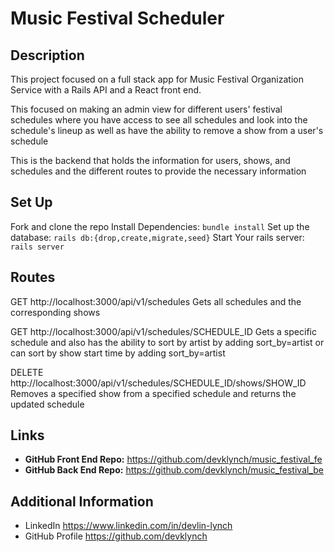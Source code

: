 # Music Festival Scheduler

## Description

This project focused on a full stack app for Music Festival Organization Service with a Rails API and a React front end.

This focused on making an admin view for different users' festival schedules where you have access to see all schedules and look into the schedule's lineup as well as have the ability to remove a show from a user's schedule

This is the backend that holds the information for users, shows, and schedules and the different routes to provide the necessary information

## Set Up

Fork and clone the repo
Install Dependencies:
`bundle install`
Set up the database:
`rails db:{drop,create,migrate,seed}`
Start Your rails server:
`rails server`

## Routes

GET http://localhost:3000/api/v1/schedules
Gets all schedules and the corresponding shows

GET http://localhost:3000/api/v1/schedules/SCHEDULE_ID
Gets a specific schedule and also has the ability to sort by artist by adding sort_by=artist or can sort by show start time by adding sort_by=artist

DELETE http://localhost:3000/api/v1/schedules/SCHEDULE_ID/shows/SHOW_ID
Removes a specified show from a specified schedule and returns the updated schedule

## Links

- **GitHub Front End Repo:** https://github.com/devklynch/music_festival_fe
- **GitHub Back End Repo:** https://github.com/devklynch/music_festival_be

## Additional Information

- LinkedIn https://www.linkedin.com/in/devlin-lynch
- GitHub Profile https://github.com/devklynch
